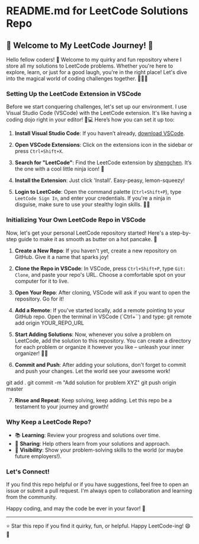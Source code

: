 # README.md for LeetCode Solutions Repo

## 🚀 Welcome to My LeetCode Journey! 🌌

Hello fellow coders! 👋 Welcome to my quirky and fun repository where I store all my solutions to LeetCode problems. Whether you're here to explore, learn, or just for a good laugh, you're in the right place! Let's dive into the magical world of coding challenges together. 🧙‍♂️✨

### Setting Up the LeetCode Extension in VSCode

Before we start conquering challenges, let's set up our environment. I use Visual Studio Code (VSCode) with the LeetCode extension. It's like having a coding dojo right in your editor! 🥋💻 Here’s how you can set it up too:

1. **Install Visual Studio Code**: If you haven’t already, [download VSCode](https://code.visualstudio.com/).

2. **Open VSCode Extensions**: Click on the extensions icon in the sidebar or press `Ctrl+Shift+X`.

3. **Search for "LeetCode"**: Find the LeetCode extension by [shengchen](https://marketplace.visualstudio.com/items?itemName=shengchen.vscode-leetcode). It’s the one with a cool little ninja icon! 🥷

4. **Install the Extension**: Just click 'Install'. Easy-peasy, lemon-squeezy!

5. **Login to LeetCode**: Open the command palette (`Ctrl+Shift+P`), type `LeetCode Sign In`, and enter your credentials. If you're a ninja in disguise, make sure to use your stealthy login skills. 🐱‍👤

### Initializing Your Own LeetCode Repo in VSCode

Now, let's get your personal LeetCode repository started! Here's a step-by-step guide to make it as smooth as butter on a hot pancake. 🥞

1. **Create a New Repo**: If you haven't yet, create a new repository on GitHub. Give it a name that sparks joy!

2. **Clone the Repo in VSCode**: In VSCode, press `Ctrl+Shift+P`, type `Git: Clone`, and paste your repo's URL. Choose a comfortable spot on your computer for it to live.

3. **Open Your Repo**: After cloning, VSCode will ask if you want to open the repository. Go for it!

4. **Add a Remote**: If you've started locally, add a remote pointing to your GitHub repo. Open the terminal in VSCode (`Ctrl+``) and type: git remote add origin YOUR_REPO_URL

5. **Start Adding Solutions**: Now, whenever you solve a problem on LeetCode, add the solution to this repository. You can create a directory for each problem or organize it however you like – unleash your inner organizer! 📁✨

6. **Commit and Push**: After adding your solutions, don't forget to commit and push your changes. Let the world see your awesome work!

git add .
git commit -m "Add solution for problem XYZ"
git push origin master

7. **Rinse and Repeat**: Keep solving, keep adding. Let this repo be a testament to your journey and growth!

### Why Keep a LeetCode Repo?

- 📚 **Learning**: Review your progress and solutions over time.
- 🤝 **Sharing**: Help others learn from your solutions and approach.
- 👀 **Visibility**: Show your problem-solving skills to the world (or maybe future employers!).

### Let's Connect!

If you find this repo helpful or if you have suggestions, feel free to open an issue or submit a pull request. I'm always open to collaboration and learning from the community.

Happy coding, and may the code be ever in your favor! 🌟

---

⭐ Star this repo if you find it quirky, fun, or helpful. Happy LeetCode-ing! 😄🎉
